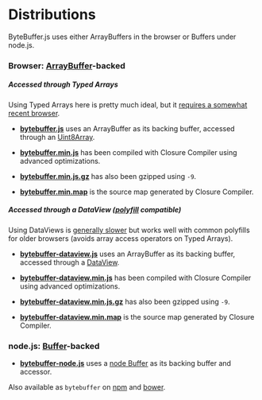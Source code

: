 Distributions
=============

ByteBuffer.js uses either ArrayBuffers in the browser or Buffers under node.js.

### Browser: [ArrayBuffer](https://developer.mozilla.org/de/docs/Web/JavaScript/Reference/Global_Objects/ArrayBuffer)-backed

##### Accessed through Typed Arrays

Using Typed Arrays here is pretty much ideal, but it [requires a somewhat recent browser](http://caniuse.com/#feat=typedarrays).

* **[bytebuffer.js](https://raw.githubusercontent.com/dcodeIO/ByteBuffer.js/master/dist/bytebuffer.js)**
  uses an ArrayBuffer as its backing buffer, accessed through an [Uint8Array](https://developer.mozilla.org/de/docs/Web/JavaScript/Reference/Global_Objects/Uint8Array).
  
* **[bytebuffer.min.js](https://raw.githubusercontent.com/dcodeIO/ByteBuffer.js/master/dist/bytebuffer.min.js)**
  has been compiled with Closure Compiler using advanced optimizations.
  
* **[bytebuffer.min.js.gz](https://raw.githubusercontent.com/dcodeIO/ByteBuffer.js/master/dist/bytebuffer.min.js.gz)**
  has also been gzipped using `-9`.
  
* **[bytebuffer.min.map](https://raw.githubusercontent.com/dcodeIO/ByteBuffer.js/master/dist/bytebuffer.min.map)**
  is the source map generated by Closure Compiler.

##### Accessed through a DataView ([polyfill](https://github.com/inexorabletash/polyfill/blob/master/typedarray.js) compatible)

Using DataViews is [generally slower](https://github.com/dcodeIO/ByteBuffer.js/issues/16) but works well with common polyfills for
older browsers (avoids array access operators on Typed Arrays).

* **[bytebuffer-dataview.js](https://raw.githubusercontent.com/dcodeIO/ByteBuffer.js/master/dist/bytebuffer-dataview.js)**
  uses an ArrayBuffer as its backing buffer, accessed through a [DataView](https://developer.mozilla.org/de/docs/Web/JavaScript/Reference/Global_Objects/DataView).

* **[bytebuffer-dataview.min.js](https://raw.githubusercontent.com/dcodeIO/ByteBuffer.js/master/dist/bytebuffer-dataview.min.js)**
  has been compiled with Closure Compiler using advanced optimizations.

* **[bytebuffer-dataview.min.js.gz](https://raw.githubusercontent.com/dcodeIO/ByteBuffer.js/master/dist/bytebuffer-dataview.min.js.gz)**
  has also been gzipped using `-9`.

* **[bytebuffer-dataview.min.map](https://raw.githubusercontent.com/dcodeIO/ByteBuffer.js/master/dist/bytebuffer-dataview.min.map)**
  is the source map generated by Closure Compiler.

### node.js: [Buffer](https://nodejs.org/api/buffer.html)-backed

* **[bytebuffer-node.js](https://raw.githubusercontent.com/dcodeIO/ByteBuffer.js/master/dist/bytebuffer-node.js)**
  uses a [node Buffer](https://nodejs.org/api/buffer.html) as its backing buffer and accessor.
  
Also available as `bytebuffer` on [npm](https://www.npmjs.org/package/bytebuffer) and
[bower](http://bower.io/search/?q=bytebuffer).
